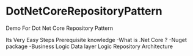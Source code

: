 # DotNetCoreRepositoryPattern
Demo For Dot Net Core Repository Pattern

Its Very Easy Steps
Prerequisite knowledge
-What is .Net Core ? 
-Nuget package 
-Business Logic Data layer Logic Repository Architecture
